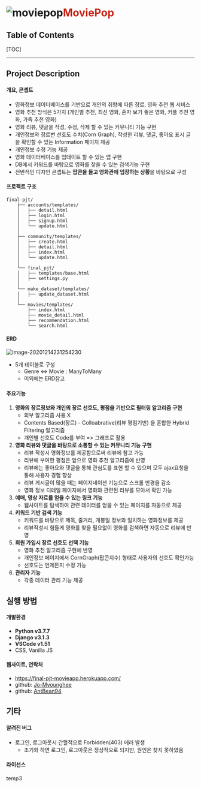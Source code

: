 # ![moviepop](README.assets/moviepop.png)<span style="color:#C82518">MoviePop</span>

## Table of Contents

[TOC]

---



## Project Description

#### 개요, 콘셉트

- 영화정보 데이터베이스를 기반으로 개인의 취향에 따른 장르, 영화 추천 웹 서비스
- 영화 추천 방식은 5가지 (개인별 추천, 최신 영화, 혼자 보기 좋은 영화, 커플 추천 영화, 가족 추천 영화)
- 영화 리뷰, 댓글을 작성, 수정, 삭제 할 수 있는 커뮤니티 기능 구현
- 개인정보와 장르변 선호도 수치(Corn Graph), 작성한 리뷰, 댓글, 좋아요 표시 글을 확인할 수 있는 Information 페이지 제공
- 개인정보 수정 기능 제공
- 영화 데이터베이스를 업데이트 할 수 있는 앱 구현
- DB에서 키워드를 바탕으로 영화를 찾을 수 있는 검색기능 구현
- 전반적인 디자인 콘셉트는 **팝콘을 들고 영화관에 입장하는 상황**을 바탕으로 구성



#### 프로젝트 구조

```
final-pjt/
    ├── accounts/templates/
    │   ├── detail.html
    │   ├── login.html
    │   ├── signup.html
    │   └── update.html
    │
    ├── community/templates/
    │   ├── create.html
    │   ├── detail.html
    │   ├── index.html
    │   └── update.html
    │
    └── final_pjt/
    │   ├── templates/base.html
    │   ├── settings.py
    │
    └── make_dataset/templates/
    │   ├── update_dataset.html
    │
    └── movies/templates/
        ├── index.html
        ├── movie_detail.html
        ├── recommendation.html
        └── search.html
```



####  ERD

![image-20201214231254230](README.assets/image-20201214231254230.png)

- 5개 테이블로 구성
  - Genre <=> Movie : ManyToMany
  - 이외에는 ERD참고



#### 주요기능

1. **영화의 장르정보와 개인의 장르 선호도, 평점을 기반으로 필터링 알고리즘 구현**
   - 외부 알고리즘 사용 X
   - Contents Based(장르) - Colloabrative(리뷰 평점기반) 을 혼합한 Hybrid Filtering 알고리즘
   - 개인별 선호도 Code를 부여 => 그래프로 활용
2. **영화 리뷰와 댓글을 바탕으로 소통할 수 있는 커뮤니티 기능 구현**
   - 리뷰 작성시 영화정보를 제공함으로써 리뷰에 참고 가능
   - 리뷰에 부여한 평점은 앞으로 영화 추천 알고리즘에 반영
   - 리뷰에는 좋아요와 댓글을 통해 관심도를 표현 할 수 있으며 모두 ajax요청을 통해 사용자 경험 향상
   - 리뷰 게시글이 많을 때는 페이지네이션 기능으로 스크롤 반경을 감소
   - 영화 정보 디테일 페이지에서 영화와 관련된 리뷰를 모아서 확인 가능
3. **예매, 영상 자료를 얻을 수 있는 링크 기능**
   - 웹사이트를 탐색하여 관련 데이터를 얻을 수 있는 페이지를 자동으로 제공
4. **키워드 기반 검색 기능**
   - 키워드를 바탕으로 제목, 줄거리, 개봉일 정보와 일치하는 영화정보를 제공
   - 리뷰작성시 힘들게 영화를 찾을 필요없이 영화를 검색하면 자동으로 리뷰에 반영
5. **회원 가입시 장르 선호도 선택 기능**
   - 영화 추천 알고리즘 구현에 반영
   - 개인정보 페이지에서 CornGraph(팝콘지수) 형태로 사용자의 선호도 확인가능
   - 선호도는 언제든지 수정 가능
6. **관리자 기능**
   - 각종 데이터 관리 기능 제공



## 실행 방법

#### 개발환경

- **Python  v3.7.7**
- **Django  v3.1.3**
- **VSCode  v1.51**
- CSS, Vanilla JS



#### 웹사이트, 연락처

- https://final-pjt-movieapp.herokuapp.com/
- github: [Jo-Myounghee](https://github.com/Jo-Myounghee)
- github: [AntBean94](https://github.com/AntBean94)



## 기타

#### 알려진 버그

- 로그인, 로그아웃시 간헐적으로 Forbidden(403) 에러 발생
  - 초기화 하면 로그인, 로그아웃은 정상적으로 되지만, 원인은 찾지 못하였음



#### 라이선스

temp3